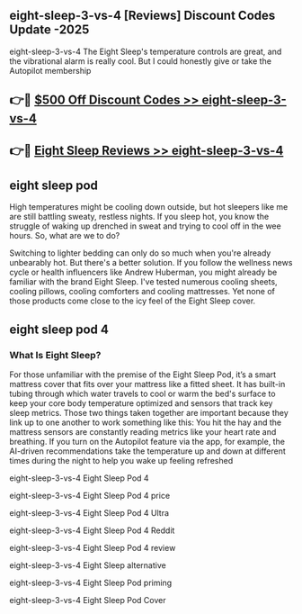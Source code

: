 ## eight-sleep-3-vs-4 [Reviews​] Discount Codes Update -2025

eight-sleep-3-vs-4 The Eight Sleep's temperature controls are great, and the vibrational alarm is really cool. But I could honestly give or take the Autopilot membership

## 👉🔴 [$500 Off Discount Codes >> eight-sleep-3-vs-4](http://download.freeplayer.one?title=eight-sleep-3-vs-4&ref=18-ES)

## 👉🔴 [Eight Sleep Reviews >> eight-sleep-3-vs-4](http://download.freeplayer.one?title=eight-sleep-3-vs-4&ref=18-ES)

## eight sleep pod

High temperatures might be cooling down outside, but hot sleepers like me are still battling sweaty, restless nights. If you sleep hot, you know the struggle of waking up drenched in sweat and trying to cool off in the wee hours. So, what are we to do?

Switching to lighter bedding can only do so much when you're already unbearably hot. But there's a better solution. If you follow the wellness news cycle or health influencers like Andrew Huberman, you might already be familiar with the brand Eight Sleep. I've tested numerous cooling sheets, cooling pillows, cooling comforters and cooling mattresses. Yet none of those products come close to the icy feel of the Eight Sleep cover.

## eight sleep pod 4

### What Is Eight Sleep?

For those unfamiliar with the premise of the Eight Sleep Pod, it’s a smart mattress cover that fits over your mattress like a fitted sheet. It has built-in tubing through which water travels to cool or warm the bed's surface to keep your core body temperature optimized and sensors that track key sleep metrics. Those two things taken together are important because they link up to one another to work something like this: You hit the hay and the mattress sensors are constantly reading metrics like your heart rate and breathing. If you turn on the Autopilot feature via the app, for example, the AI-driven recommendations take the temperature up and down at different times during the night to help you wake up feeling refreshed

eight-sleep-3-vs-4 Eight Sleep Pod 4

eight-sleep-3-vs-4 Eight Sleep Pod 4 price

eight-sleep-3-vs-4 Eight Sleep Pod 4 Ultra

eight-sleep-3-vs-4 Eight Sleep Pod 4 Reddit

eight-sleep-3-vs-4 Eight Sleep Pod 4 review

eight-sleep-3-vs-4 Eight Sleep alternative

eight-sleep-3-vs-4 Eight Sleep Pod priming

eight-sleep-3-vs-4 Eight Sleep Pod Cover